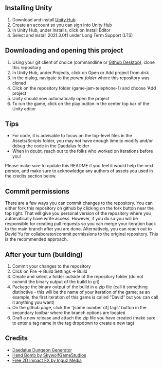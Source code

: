 ## Installing Unity

1. Download and install [Unity Hub](https://unity.com/download)
2. Create an account so you can sign into Unity Hub
3. In Unity Hub, under Installs, click on Install Editor
4. Select and install 2021.3.0f1 under Long Term Support (LTS)

## Downloading and opening this project

1. Using your git client of choice (commandline or [Github Desktop](https://desktop.github.com/)), clone this repository
2. In Unity Hub, under Projects, click on Open or Add project from disk
3. In the dialog, navigate to the *parent folder* where this repository was cloned
4. Click on the repository folder (game-jam-telephone-1) and choose 'Add project'
5. Unity should now automatically open the project
6. To run the game, click on the play button in the center top bar of the Unity editor

## Tips
- For code, it is advisable to focus on the top-level files in the Assets/Scripts folder, you may not have enough time to modify and/or debug the code in the Daedalus folder
- When in doubt, reach out to the folks who worked on iterations before you!

Please make sure to update this README if you feel it would help the next person, and make sure to acknowledge any authors of assets you used in the credits section below.

## Commit permissions

There are a few ways you can commit changes to the repository. You can either fork this repository on github by clicking on the fork button near the top right.
That will give you personal version of the repository where you automatically have write access. However, if you do so you will be responsible for creating pull requests so you can merge your iteration back to the main branch after you are done.
Alternatively, you can reach out to David Yu for collaborator/commit permissions to the original repository. This is the recommended approach.

## After your turn (building)

1. Commit your changes to the repository
2. Click on File -> Build Settings -> Build
3. Create and select a folder outside of the repository folder (do not commit the binary output of the build to git)
4. Package the binary output of the build in a zip file (call it something distinctive - this will be the name of your iteration of the game; as an example, the first iteration of this game is called "David" but you can call it anything you want)
5. On the github page, click the '[some number of] tags' button in the secondary toolbar where the branch options are located
6. Draft a new release and attach the zip file you have created (make sure to enter a tag name in the tag dropdown to create a new tag)

## Credits

- [Daedalus Dungeon Generator](https://troglobytes.itch.io/daedalus)
- [Hand Bomb by SkywolfGameStudios](https://skywolfgamestudios.itch.io/black-hand-bomb)
- [Free 2D Impact FX by Inguz Media](https://assetstore.unity.com/packages/vfx/particles/fire-explosions/free-2d-impact-fx-201222)
